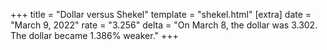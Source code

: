 +++
title = "Dollar versus Shekel"
template = "shekel.html"
[extra]
date = "March  9, 2022"
rate = "3.256"
delta = "On March  8, the dollar was 3.302. The dollar became 1.386% weaker."
+++
